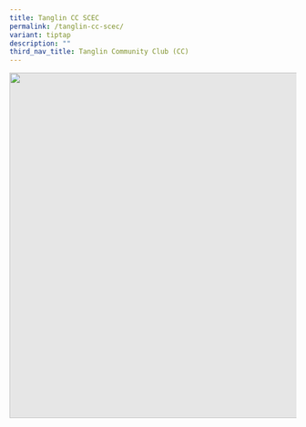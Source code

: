 ```yaml
---
title: Tanglin CC SCEC
permalink: /tanglin-cc-scec/
variant: tiptap
description: ""
third_nav_title: Tanglin Community Club (CC)
---
```

<p></p>
<div class="isomer-image-wrapper">
<img style="display: block;-webkit-user-select: none;margin: auto;cursor: zoom-in;background-color: hsl(0, 0%, 90%);transition: background-color 300ms;" height="607" width="914" src="https://uploads-ssl.webflow.com/60f4a4872dd5b71d47df606a/64f70661243bcd6e5a725fb9_25%20%26%2026%20July%202022(9).jpg">
</div>
<p></p>